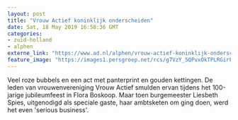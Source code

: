 ```yaml
---
layout: post
title: "Vrouw Actief koninklijk onderscheiden"
date: Sat, 18 May 2019 16:58:36 GMT
categories: 
- zuid-holland 
- alphen 
externe_link: "https://www.ad.nl/alphen/vrouw-actief-koninklijk-onderscheiden~a193047d5/"
feature_image: "https://images1.persgroep.net/rcs/g7VzY_5QPvxOkTPLRGirFQBKjZE/diocontent/148696242/_fitwidth/400/?appId=21791a8992982cd8da851550a453bd7f&quality=0.7"
---
```


Veel roze bubbels en een act met panterprint en gouden kettingen. De leden van vrouwenvereniging Vrouw Actief smulden ervan tijdens het 100-jarige jubileumfeest in Flora Boskoop. Maar toen burgemeester Liesbeth Spies, uitgenodigd als speciale gaste, haar ambtsketen om ging doen, werd het even 'serious business'.
